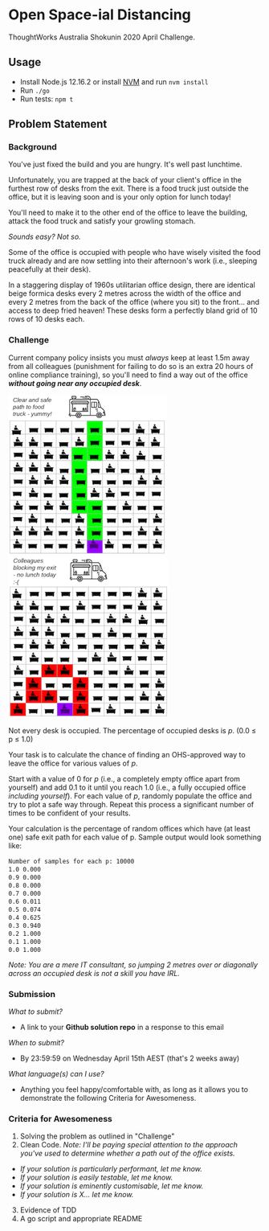 # Open Space-ial Distancing

ThoughtWorks Australia Shokunin 2020 April Challenge.

## Usage

-   Install Node.js 12.16.2 or install [NVM](https://github.com/nvm-sh/nvm) and run `nvm install`
-   Run `./go`
-   Run tests: `npm t`

## Problem Statement

### Background

You've just fixed the build and you are hungry. It's well past lunchtime.

Unfortunately, you are trapped at the back of your client's office in the furthest row of desks from the exit. There is a food truck just outside the office, but it is leaving soon and is your only option for lunch today!

You'll need to make it to the other end of the office to leave the building, attack the food truck and satisfy your growling stomach.

_Sounds easy? Not so._

Some of the office is occupied with people who have wisely visited the food truck already and are now settling into their afternoon's work (i.e., sleeping peacefully at their desk).

In a staggering display of 1960s utilitarian office design, there are identical beige formica desks every 2 metres across the width of the office and every 2 metres from the back of the office (where you sit) to the front... and access to deep fried heaven! These desks form a perfectly bland grid of 10 rows of 10 desks each.

### Challenge

Current company policy insists you must _always_ keep at least 1.5m away from all colleagues (punishment for failing to do so is an extra 20 hours of online compliance training), so you'll need to find a way out of the office **_without going near any occupied desk_**.

![Success](./img/success.png) ![Blocked](./img/blocked.png)

Not every desk is occupied. The percentage of occupied desks is _p_. (0.0 ≤ p ≤ 1.0)

Your task is to calculate the chance of finding an OHS-approved way to leave the office for various values of _p_.

Start with a value of 0 for _p_ (i.e., a completely empty office apart from yourself) and add 0.1 to it until you reach 1.0 (i.e., a fully occupied office _including yourself_). For each value of _p_, randomly populate the office and try to plot a safe way through. Repeat this process a significant number of times to be confident of your results.

Your calculation is the percentage of random offices which have (at least one) safe exit path for each value of p. Sample output would look something like:

```
Number of samples for each p: 10000
1.0 0.000
0.9 0.000
0.8 0.000
0.7 0.000
0.6 0.011
0.5 0.074
0.4 0.625
0.3 0.940
0.2 1.000
0.1 1.000
0.0 1.000
```

_Note: You are a mere IT consultant, so jumping 2 metres over or diagonally across an occupied desk is not a skill you have IRL._

### Submission

_What to submit?_

-   A link to your **Github solution repo** in a response to this email

_When to submit?_

-   By 23:59:59 on Wednesday April 15th AEST (that's 2 weeks away)

_What language(s) can I use?_

-   Anything you feel happy/comfortable with, as long as it allows you to demonstrate the following Criteria for Awesomeness.

### Criteria for Awesomeness

1. Solving the problem as outlined in "Challenge"
2. Clean Code. _Note: I'll be paying special attention to the approach you've used to determine whether a path out of the office exists._

-   _If your solution is particularly performant, let me know._
-   _If your solution is easily testable, let me know._
-   _If your solution is eminently customisable, let me know._
-   _If your solution is X... let me know._

3. Evidence of TDD
4. A go script and appropriate README
